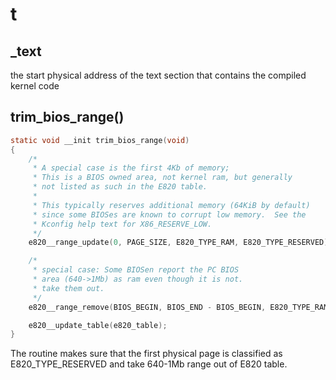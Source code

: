 # t

## _text
the start physical address of the text section that contains the compiled kernel code

## trim_bios_range()

```c
static void __init trim_bios_range(void)
{
	/*
	 * A special case is the first 4Kb of memory;
	 * This is a BIOS owned area, not kernel ram, but generally
	 * not listed as such in the E820 table.
	 *
	 * This typically reserves additional memory (64KiB by default)
	 * since some BIOSes are known to corrupt low memory.  See the
	 * Kconfig help text for X86_RESERVE_LOW.
	 */
	e820__range_update(0, PAGE_SIZE, E820_TYPE_RAM, E820_TYPE_RESERVED);

	/*
	 * special case: Some BIOSen report the PC BIOS
	 * area (640->1Mb) as ram even though it is not.
	 * take them out.
	 */
	e820__range_remove(BIOS_BEGIN, BIOS_END - BIOS_BEGIN, E820_TYPE_RAM, 1);

	e820__update_table(e820_table);
}
```

The routine makes sure that the first physical page is classified as E820_TYPE_RESERVED and take 640-1Mb range out of E820 table.